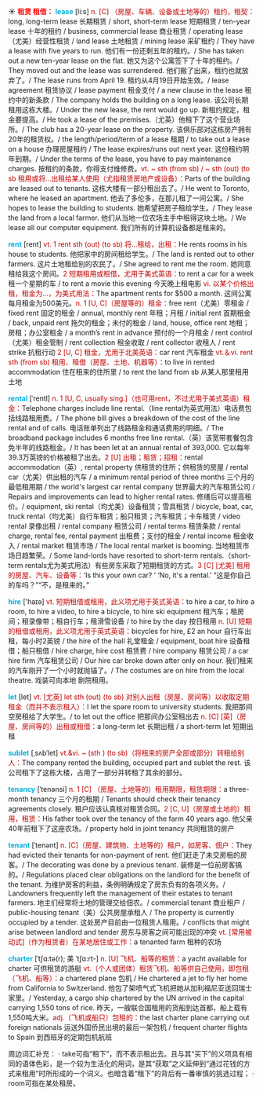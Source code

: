 ☀ <font color="red">**租赁 租借：**</font>
<font color="sky blue">**lease**</font> [li:s]
<font color="#c00000">n. [C] （房屋、车辆、设备或土地等的）租约，租契：</font>long, long-term lease 长期租赁 / short, short-term lease 短期租赁 / ten-year lease 十年的租约 / business, commercial lease 商业租赁 / operating lease（尤美）经营性租赁 / land lease 土地租赁 / mining lease 采矿租约 / They have a lease with five years to run. 他们有一份还剩五年的租约。/ She has taken out a new ten-year lease on the flat. 她又为这个公寓签下了十年的租约。/ They moved out and the lease was surrendered. 他们搬了出来，租约也就放弃了。/ The lease runs from April 19. 租约从4月19日开始生效。/ lease agreement 租赁协议 / lease payment 租金支付 / a new clause in the lease 租约中的新条款 / The company holds the building on a long lease. 该公司长期租用这栋大楼。/ Under the new lease, the rent would go up. 新租约规定，租金要提高。/ He took a lease of the premises.（尤英）他租下了这个营业场所。/ The club has a 20-year lease on the property. 该俱乐部对这栋房产拥有20年的租赁权。/ the length/period/term of a lease 租期 / to take out a lease on a house 办理房屋租约 / The lease expires/runs out next year. 这份租约明年到期。/ Under the terms of the lease, you have to pay maintenance charges. 按租约的条款，你得支付维修费。<font color="#c00000">vt. ~ sth (from sb) / ~ sth (out) (to sb 租用或将…出租给某人使用（尤指租赁房地产或设备）：</font>Parts of the building are leased out to tenants. 这栋大楼有一部分租出去了。/ He went to Toronto, where he leased an apartment. 他去了多伦多，在那儿租了一间公寓。/ She hopes to lease the building to students. 她希望把房子租给学生。/ They lease the land from a local farmer. 他们从当地一位农场主手中租得这块土地。/ We lease all our computer equipment. 我们所有的计算机设备都是租来的。

<font color="sky blue">**rent**</font> [rent] 
<font color="#c00000">vt. 1 rent sth (out) (to sb) 将…租给，出租：</font>He rents rooms in his house to students. 他把家中的房间租给学生。/ The land is rented out to other farmers. 这片土地租给别的农民了。/ She agreed to rent me the room. 她同意租给我这个房间。<font color="#c00000">2 短期租用或租借，尤用于美式英语：</font>to rent a car for a week 租一个星期的车 / to rent a movie this evening 今天晚上租电影 <font color="#c00000">vi. 以某个价格出租，租金为…，为美式用法：</font>The apartment rents for $500 a month. 这间公寓每月租金为500美元。<font color="#c00000">n. 1 [U, C]（房屋等的）租金：</font>free rent（尤美）零租金 / fixed rent 固定的租金 / annual, monthly rent 年租；月租 / initial rent 首期租金 / back, unpaid rent 拖欠的租金；未付的租金 / land, house, office rent 地租；房租；办公室租金 / a month’s rent in advance 预付的一个月租金 / rent control（尤美）租金管制 / rent collection 租金收取 / rent collector 收租人 / rent strike 抗租行动 <font color="#c00000">2 [U, C] 租金，尤用于北美英语：</font>car rent 汽车租金 <font color="#c00000">vt.＆vi. rent sth (from sb) 租用、租借（房屋、土地、机器等）：</font>to live in rented accommodation 住在租来的住所里 / to rent the land from sb 从某人那里租用土地 
           
<font color="sky blue">**rental**</font> [ˈrentl]
<font color="#c00000">n. 1 [U, C, usually sing.]（也可用rent，不过尤用于美式英语）租金：</font>Telephone charges include line rental.（line rental为英式用法）电话费包括线路租用费。/ The phone bill gives a breakdown of the cost of the line rental and of calls. 电话账单列出了线路租金和通话费用的明细。/ The broadband package includes 6 months free line rental.（英）该宽带套餐包含免半年的线路租金。/ It has been let at an annual rental of 393,000. 它以每年39.3万英镑的价格被租了出去。<font color="#c00000">2 [U] 出租；租赁；招租：</font>rental accommodation（英）, rental property 供租赁的住所；供租赁的房屋 / rental car（尤美）供出租的汽车 / a minimum rental period of three months 三个月的最低租用期 / the world's largest car rental company 世界最大的汽车租赁公司 / Repairs and improvements can lead to higher rental rates. 修缮后可以提高租价。/ equipment, ski rental（均尤美）设备租赁；雪具租赁 / bicycle, boat, car, truck rental（均尤美）自行车租赁；船只租赁；汽车租赁；卡车租赁 / video rental 录像出租 / rental company 租赁公司 / rental terms 租赁条款 / rental charge, rental fee, rental payment 出租费；支付的租金 / rental income 租金收入 / rental market 租赁市场 / The local rental market is booming. 当地租赁市场日趋繁荣。/ Some land-lords have resorted to short-term rentals.（short-term rentals尤为美式用法）有些房东采取了短期租赁的方式。<font color="#c00000">3 [C] [尤美] 租用的房屋、汽车、设备等：</font>‘Is this your own car? ’ ‘No, it's a rental.’ “这是你自己的车吗？”“不，是租来的。”

<font color="sky blue">**hire**</font> ['haɪə] 
<font color="#c00000">vt. 短期租借或租用，此义项尤用于英式英语：</font>to hire a car, to hire a room, to hire a video, to hire a bicycle, to hire ski equipment 租汽车；租房间；租录像带；租自行车；租滑雪设备 / to hire by the day 按日租用 <font color="#c00000">n. [U] 短期的租借或租用，此义项尤用于英式英语：</font>bicycles for hire, £2 an hour 自行车出租，每小时2英镑 / the hire of the hall 礼堂租金 / equipment, boat hire 设备租借；船只租借 / hire charge, hire cost 租赁费 / hire company 租赁公司 / a car hire firm 汽车租赁公司 / Our hire car broke down after only on hour. 我们租来的汽车刚开了一个小时就抛锚了。/ The costumes are on hire from the local theatre. 戏装可向本地 剧院租用。

<font color="sky blue">**let**</font> [let] 
<font color="#c00000">vt. [尤英] let sth (out) (to sb) 对别人出租（房屋、房间等）以收取定期租金（而并不表示租入）：</font>I let the spare room to university students. 我把那间空房租给了大学生。/ to let out the office 把那间办公室租出去 <font color="#c00000">n. [C] [英]（房屋、房间等的）出租或租借：</font>a long-term let 长期出租 / a short-term let 短期出租
           
<font color="sky blue">**sublet**</font> [ˌsʌbˈlet]
<font color="#c00000">vt.&vi. ~ (sth ) (to sb)（将租来的房产全部或部分）转租给别人：</font>The company rented the building, occupied part and sublet the rest. 该公司租下了这栋大楼，占用了一部分并转租了其余的部分。           
                      
<font color="sky blue">**tenancy**</font> [ˈtenənsi]
<font color="#c00000">n. 1 [C] （房屋、土地等的）租用期限，租赁期限：</font>a three-month tenancy 三个月的租期 / Tenants should check their tenancy agreements closely. 租户应该认真核对租赁合同。<font color="#c00000">2 [C, U]（房屋或土地的）租用，租赁：</font>His father took over the tenancy of the farm 40 years ago. 他父亲40年前租下了这座农场。/ property held in joint tenancy 共同租赁的房产

<font color="sky blue">**tenant**</font> [ˈtenənt]
<font color="#c00000">n. [C]（房屋、建筑物、土地等的）租户，如房客、佃户：</font>They had evicted their tenants for non-payment of rent. 他们赶走了未交房租的房客。/ The decorating was done by a previous tenant. 装修是一位前房客搞的。/ Regulations placed clear obligations on the landlord for the benefit of the tenant. 为维护房客的利益，条例明确规定了房东负有的各项义务。/ Landowners frequently left the management of their estates to tenant farmers. 地主们经常将土地的管理交给佃农。/ commercial tenant 商业租户 / public-housing tenant（美）公共房屋承租人 / The property is currently occupied by a tender. 这处房产目前由一位租赁人租用。/ conflicts that might arise between landlord and tender 房东与房客之间可能出现的冲突 <font color="#c00000">vt. [常用被动式]（作为租赁者）在某地居住或工作：</font>a tenanted farm 租种的农场

<font color="sky blue">**charter**</font> [ˈtʃɑ:tə(r); 美 ˈtʃɑ:rt-]
<font color="#c00000">n. [U] 飞机、船等的租赁：</font>a yacht available for charter 可供租赁的游艇 <font color="#c00000">vt.（个人或团体）租赁飞机、船等供自己使用，即包租（飞机、船等）：</font>a chartered plane 包机 / He chartered a jet to fly her home from California to Switzerland. 他包了架喷气式飞机把她从加利福尼亚送回瑞士家里。/ Yesterday, a cargo ship chartered by the UN arrived in the capital carrying 1,550 tons of rice. 昨天，一艘联合国租用的货船到达首都，船上载有1,550吨大米。<font color="#c00000">adj.（飞机或船只）包租的：</font>the last charter plane carrying out foreign nationals 运送外国侨民出境的最后一架包机 / frequent charter flights to Spain 到西班牙的定期包机航班

周边词汇补充：
· take可指“租下”，而不表示租出去。且与其“买下”的义项具有相同的语体色彩，是一个较为生活化的用词，是其“获取”之义延伸到“通过花钱的方式来租用”时所形成的一个词义。也暗含着“租下”的背后有一番审慎的挑选过程；
· room可指在某处租房。


